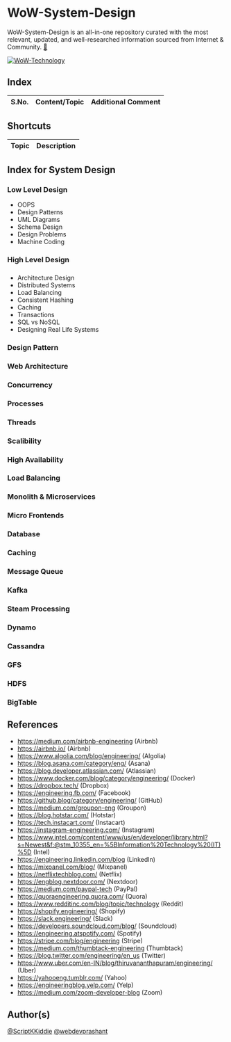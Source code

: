 # WoW-System-Design

WoW-System-Design is an all-in-one repository curated with the most relevant, updated, and well-researched information sourced from Internet & Community. [:link:](https://www.technical0812.com/home/categories/wow-technology)

[![WoW-Technology](https://img.shields.io/badge/WoW-Technology-brightgreen?style=flat-square&logo=github)](https://github.com/topics/wow-technology)

## Index

S.No. | Content/Topic | Additional Comment
--- | --- | ---

## Shortcuts

Topic | Description
--- | ---

## Index for System Design 

### Low Level Design

- OOPS
- Design Patterns
- UML Diagrams
- Schema Design
- Design Problems
- Machine Coding


### High Level Design
### 

- Architecture Design
- Distributed Systems
- Load Balancing
- Consistent Hashing
- Caching
- Transactions
- SQL vs NoSQL
- Designing Real Life Systems

### Design Pattern

### Web Architecture

### Concurrency 

### Processes

### Threads 

### Scalibility 

### High Availability

### Load Balancing

### Monolith & Microservices

### Micro Frontends

### Database

### Caching

### Message Queue

### Kafka

### Steam Processing

### Dynamo

### Cassandra

### GFS

### HDFS

### BigTable


## References

- https://medium.com/airbnb-engineering (Airbnb)
- https://airbnb.io/ (Airbnb)
- https://www.algolia.com/blog/engineering/ (Algolia)
- https://blog.asana.com/category/eng/ (Asana)
- https://blog.developer.atlassian.com/ (Atlassian)
- https://www.docker.com/blog/category/engineering/ (Docker)
- https://dropbox.tech/ (Dropbox)
- https://engineering.fb.com/ (Facebook)
- https://github.blog/category/engineering/ (GitHub)
- https://medium.com/groupon-eng (Groupon)
- https://blog.hotstar.com/ (Hotstar)
- https://tech.instacart.com/ (Instacart)
- https://instagram-engineering.com/ (Instagram)
- https://www.intel.com/content/www/us/en/developer/library.html?s=Newest&f:@stm_10355_en=%5BInformation%20Technology%20(IT)%5D (Intel)
- https://engineering.linkedin.com/blog (LinkedIn)
- https://mixpanel.com/blog/ (Mixpanel)
- https://netflixtechblog.com/ (Netflix)
- https://engblog.nextdoor.com/ (Nextdoor)
- https://medium.com/paypal-tech (PayPal)
- https://quoraengineering.quora.com/ (Quora)
- https://www.redditinc.com/blog/topic/technology (Reddit)
- https://shopify.engineering/ (Shopify)
- https://slack.engineering/ (Slack)
- https://developers.soundcloud.com/blog/ (Soundcloud)
- https://engineering.atspotify.com/ (Spotify)
- https://stripe.com/blog/engineering (Stripe)
- https://medium.com/thumbtack-engineering (Thumbtack)
- https://blog.twitter.com/engineering/en_us (Twitter)
- https://www.uber.com/en-IN/blog/thiruvananthapuram/engineering/ (Uber)
- https://yahooeng.tumblr.com/ (Yahoo)
- https://engineeringblog.yelp.com/ (Yelp)
- https://medium.com/zoom-developer-blog (Zoom)

## Author(s)

[@ScriptKKiddie](https://github.com/ScriptKKiddie)
[@webdevprashant](https://github.com/webdevprashant)
